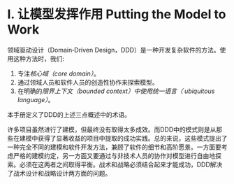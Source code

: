 # I. 让模型发挥作用 Putting the Model to Work 
领域驱动设计（Domain‐Driven Design，DDD）是一种开发复杂软件的方法。使用这种方法时，我们:

1. 专注*核心域（core domain）*。
2. 通过领域人员和软件人员的创造性协作来探索模型。
3. 在明确的*限界上下文（bounded context）*中使用*统一语言（ ubiquitous language）*。

本手册定义了DDD的上述三点概述中的术语。

许多项目虽然进行了建模，但最终没有取得太多成效。而DDD中的模式则是从那些在建模中获得了显著收益的项目中提取的成功实践。总的来说，这些模式提出了一种完全不同的建模和软件开发方法，兼顾了软件的细节和高阶愿景。一方面要考虑严格的建模约定，另一方面又要通过与非技术人员的协作对模型进行自由地探索。必须在这两者之间取得平衡。战术和战略必须结合起来才能成功，DDD解决了战术设计和战略设计两方面的问题。